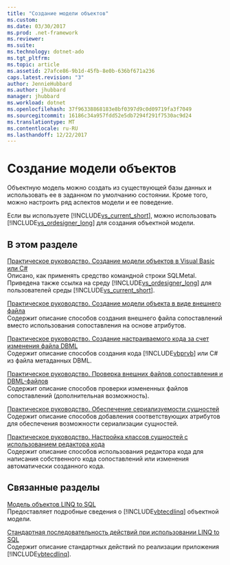 ```yaml
---
title: "Создание модели объектов"
ms.custom: 
ms.date: 03/30/2017
ms.prod: .net-framework
ms.reviewer: 
ms.suite: 
ms.technology: dotnet-ado
ms.tgt_pltfrm: 
ms.topic: article
ms.assetid: 27afce86-9b1d-45fb-8e0b-636bf671a236
caps.latest.revision: "3"
author: JennieHubbard
ms.author: jhubbard
manager: jhubbard
ms.workload: dotnet
ms.openlocfilehash: 37f96338868183e8bf0397d9c0d09719fa3f7049
ms.sourcegitcommit: 16186c34a957fdd52e5db7294f291f7530ac9d24
ms.translationtype: MT
ms.contentlocale: ru-RU
ms.lasthandoff: 12/22/2017
---
```

# <a name="creating-the-object-model"></a>Создание модели объектов
Объектную модель можно создать из существующей базы данных и использовать ее в заданном по умолчанию состоянии. Кроме того, можно настроить ряд аспектов модели и ее поведение.  
  
 Если вы используете [!INCLUDE[vs_current_short](../../../../../../includes/vs-current-short-md.md)], можно использовать [!INCLUDE[vs_ordesigner_long](../../../../../../includes/vs-ordesigner-long-md.md)] для создания объектной модели.  
  
## <a name="in-this-section"></a>В этом разделе  
 [Практическое руководство. Создание модели объектов в Visual Basic или C#](../../../../../../docs/framework/data/adonet/sql/linq/how-to-generate-the-object-model-in-visual-basic-or-csharp.md)  
 Описано, как применять средство командной строки SQLMetal. Приведена также ссылка на среду [!INCLUDE[vs_ordesigner_long](../../../../../../includes/vs-ordesigner-long-md.md)] для пользователей среды [!INCLUDE[vs_current_short](../../../../../../includes/vs-current-short-md.md)].  
  
 [Практическое руководство. Создание модели объекта в виде внешнего файла](../../../../../../docs/framework/data/adonet/sql/linq/how-to-generate-the-object-model-as-an-external-file.md)  
 Содержит описание способов создания внешнего файла сопоставлений вместо использования сопоставления на основе атрибутов.  
  
 [Практическое руководство. Создание настраиваемого кода за счет изменения файла DBML](../../../../../../docs/framework/data/adonet/sql/linq/how-to-generate-customized-code-by-modifying-a-dbml-file.md)  
 Содержит описание способов создания кода [!INCLUDE[vbprvb](../../../../../../includes/vbprvb-md.md)] или C# из файла метаданных DBML.  
  
 [Практическое руководство. Проверка внешних файлов сопоставления и DBML-файлов](../../../../../../docs/framework/data/adonet/sql/linq/how-to-validate-dbml-and-external-mapping-files.md)  
 Содержит описание способов проверки измененных файлов сопоставлений (дополнительная возможность).  
  
 [Практическое руководство. Обеспечение сериализуемости сущностей](../../../../../../docs/framework/data/adonet/sql/linq/how-to-make-entities-serializable.md)  
 Содержит описание способов добавления соответствующих атрибутов для обеспечения возможности сериализации сущностей.  
  
 [Практическое руководство. Настройка классов сущностей с использованием редактора кода](../../../../../../docs/framework/data/adonet/sql/linq/how-to-customize-entity-classes-by-using-the-code-editor.md)  
 Содержит описание способов использования редактора кода для написания собственного кода сопоставлений или изменения автоматически созданного кода.  
  
## <a name="related-sections"></a>Связанные разделы  
 [Модель объектов LINQ to SQL](../../../../../../docs/framework/data/adonet/sql/linq/the-linq-to-sql-object-model.md)  
 Предоставляет подробные сведения о [!INCLUDE[vbtecdlinq](../../../../../../includes/vbtecdlinq-md.md)] объектной модели.  
  
 [Стандартная последовательность действий при использовании LINQ to SQL](../../../../../../docs/framework/data/adonet/sql/linq/typical-steps-for-using-linq-to-sql.md)  
 Содержит описание стандартных действий по реализации приложения [!INCLUDE[vbtecdlinq](../../../../../../includes/vbtecdlinq-md.md)].
